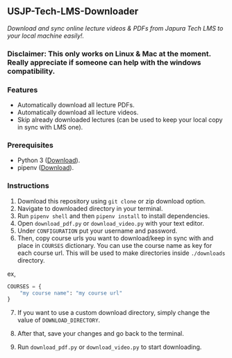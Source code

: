 ## USJP-Tech-LMS-Downloader
_Download and sync online lecture videos & PDFs from Japura Tech LMS to your local machine easily!._

### Disclaimer: This only works on Linux & Mac at the moment. Really appreciate if someone can help with the windows compatibility.

### Features
- Automatically download all lecture PDFs.
- Automatically download all lecture videos.
- Skip already downloaded lectures (can be used to keep your local copy in sync with LMS one).

### Prerequisites
- Python 3 ([Download](https://www.python.org/)).
- pipenv ([Download](https://pipenv.pypa.io/en/latest/)).


### Instructions
1. Download this repository using ``git clone`` or zip download option.
2. Navigate to downloaded directory in your terminal.
3. Run ``pipenv shell`` and then ``pipenv install`` to install dependencies.
4. Open ``download_pdf.py`` or ``download_video.py`` with your text editor.
5. Under ``CONFIGURATION`` put your username and password.
6. Then, copy course urls you want to download/keep in sync with and place in ``COURSES`` dictionary. You can use the course name as key for each course url. This will be used to make directories inside ``./downloads`` directory.

ex,
```python
COURSES = {
    "my course name": "my course url"
}
```
7. If you want to use a custom download directory, simply change the value of ``DOWNLOAD_DIRECTORY``.

8. After that, save your changes and go back to the terminal.
9. Run ``download_pdf.py`` or ``download_video.py`` to start downloading.
